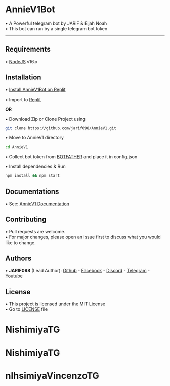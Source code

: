 # AnnieV1Bot

• A Powerful telegram bot by JARiF & Eijah Noah<br />
• This bot can run by a single telegram bot token 

<hr />

## Requirements

• [NodeJS](https://nodejs.org/en/) v16.x

## Installation

• [Install AnnieV1Bot on Replit](https://replit.com/@fatin098/AnnieV1#config.json)

• Import to [Replit](https://github.com/jarif098/AnnieV1) 

**OR**

• Download Zip or Clone Project using

```bash
git clone https://github.com/jarif098/AnnieV1.git
```

• Move to AnnieV1 directory

```bash
cd AnnieV1
```

• Collect bot token from  [BOTFATHER](https://t.me/botfather) and place it in config.json

• Install dependencies & Run

```bash
npm install && npm start
```

## Documentations

• See: [AnnieV1 Documentation](https://github.com/jarif098/AnnieV1/blob/main/DOCS.md)

## Contributing

• Pull requests are welcome.<br/>
• For major changes, please open an issue first to discuss what you would like to change.

## Authors

• **JARIF098** (Lead Author):
[Github](https://github.com/jarif098) -
[Facebook](https://www.facebook.com/jarif098) -
[Discord](https://discord.gg/k79thPMf) -
[Telegram](t.me/anniejarif) -
[Youtube](soon)<br />

## License

• This project is licensed under the MIT License<br />
• Go to [LICENSE](https://github.com/jarif098/AnnieV1/blob/main/LICENSE) file
# NishimiyaTG
# NishimiyaTG
# nIhsimiyaVincenzoTG
